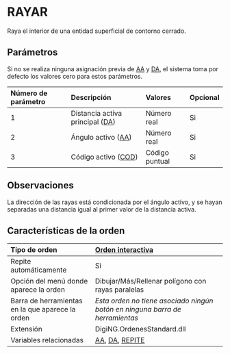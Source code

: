 # RAYAR

Raya el interior de una entidad superficial de contorno cerrado.

## Parámetros

Si no se realiza ninguna asignación previa de [AA](/digi3d-net/referencia/digi3d.net/ventana-de-dibujo/ordenes/r/AA.html) y [DA](/digi3d-net/referencia/digi3d.net/ventana-de-dibujo/ordenes/r/DA.html), el sistema toma por defecto los valores cero para estos parámetros.

| Número de parámetro | Descripción | Valores | Opcional |
| :--- | :--- | :--- | :--- |
| 1 | Distancia activa principal \([DA](/digi3d-net/referencia/digi3d.net/ventana-de-dibujo/ordenes/r/DA.html)\) | Número real | Si |
| 2 | Ángulo activo \([AA](/digi3d-net/referencia/digi3d.net/ventana-de-dibujo/ordenes/r/AA.html)\) | Número real | Si |
| 3 | Código activo \([COD](/digi3d-net/referencia/digi3d.net/ventana-de-dibujo/ordenes/r/COD.html)\) | Código puntual | Si |

## Observaciones

La dirección de las rayas está condicionada por el ángulo activo, y se hayan separadas una distancia igual al primer valor de la distancia activa.

## Características de la orden

| Tipo de orden | [Orden interactiva](rayar.md) |
| :--- | :--- |
| Repite automáticamente | Si |
| Opción del menú donde aparece la orden | Dibujar/Más/Rellenar polígono con rayas paralelas |
| Barra de herramientas en la que aparece la orden | _Esta orden no tiene asociado ningún botón en ninguna barra de herramientas_ |
| Extensión | DigiNG.OrdenesStandard.dll |
| Variables relacionadas | [AA](/digi3d-net/referencia/digi3d.net/ventana-de-dibujo/ordenes/r/AA.html), [DA](/digi3d-net/referencia/digi3d.net/ventana-de-dibujo/ordenes/r/DA.html), [REPITE](/digi3d-net/referencia/digi3d.net/ventana-de-dibujo/ordenes/r/REPITE.html) |

